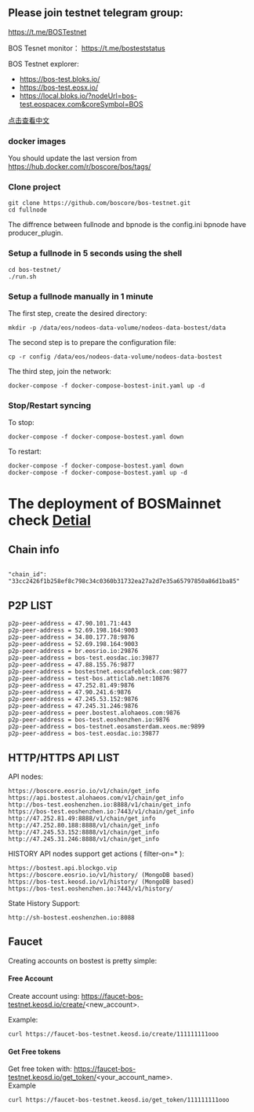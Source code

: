 ## Please join testnet telegram group:
https://t.me/BOSTestnet

BOS Tesnet monitor：
https://t.me/bosteststatus 

BOS Testnet explorer:
- https://bos-test.bloks.io/
- https://bos-test.eosx.io/
- https://local.bloks.io/?nodeUrl=bos-test.eospacex.com&coreSymbol=BOS


[点击查看中文](README_CN.md)

### docker images 
You should update the last version from https://hub.docker.com/r/boscore/bos/tags/

### Clone project

```
git clone https://github.com/boscore/bos-testnet.git
cd fullnode
```
The diffrence between fullnode and bpnode is the config.ini bpnode have producer_plugin.
### Setup a fullnode in 5 seconds using the shell

```
cd bos-testnet/
./run.sh
```

### Setup a fullnode manually in 1 minute

The first step, create the desired directory:

```
mkdir -p /data/eos/nodeos-data-volume/nodeos-data-bostest/data
```

The second step is to prepare the configuration file:

```
cp -r config /data/eos/nodeos-data-volume/nodeos-data-bostest
```

The third step, join the network:

```
docker-compose -f docker-compose-bostest-init.yaml up -d
```

### Stop/Restart syncing

To stop:

```
docker-compose -f docker-compose-bostest.yaml down
```

To restart:

```
docker-compose -f docker-compose-bostest.yaml down
docker-compose -f docker-compose-bostest.yaml up -d
```

# The deployment of BOSMainnet check [Detial](deploy-mainnetbp-EN.md)

## Chain info

```

"chain_id": "33cc2426f1b258ef8c798c34c0360b31732ea27a2d7e35a65797850a86d1ba85"

```


## P2P LIST

```
p2p-peer-address = 47.90.101.71:443
p2p-peer-address = 52.69.198.164:9003
p2p-peer-address = 34.80.177.78:9876
p2p-peer-address = 52.69.198.164:9003
p2p-peer-address = br.eosrio.io:29876
p2p-peer-address = bos-test.eosdac.io:39877
p2p-peer-address = 47.88.155.76:9877
p2p-peer-address = bostestnet.eoscafeblock.com:9877
p2p-peer-address = test-bos.atticlab.net:10876
p2p-peer-address = 47.252.81.49:9876
p2p-peer-address = 47.90.241.6:9876
p2p-peer-address = 47.245.53.152:9876
p2p-peer-address = 47.245.31.246:9876
p2p-peer-address = peer.bostest.alohaeos.com:9876
p2p-peer-address = bos-test.eoshenzhen.io:9876
p2p-peer-address = bos-testnet.eosamsterdam.xeos.me:9899
p2p-peer-address = bos-test.eosdac.io:39877
```


## HTTP/HTTPS API LIST

API nodes:
```
https://boscore.eosrio.io/v1/chain/get_info
https://api.bostest.alohaeos.com/v1/chain/get_info
http://bos-test.eoshenzhen.io:8888/v1/chain/get_info
https://bos-test.eoshenzhen.io:7443/v1/chain/get_info
http://47.252.81.49:8888/v1/chain/get_info
http://47.252.80.188:8888/v1/chain/get_info
http://47.245.53.152:8888/v1/chain/get_info
http://47.245.31.246:8888/v1/chain/get_info
```

HISTORY API nodes support get actions ( filter-on=* ):
```
https://bostest.api.blockgo.vip
https://boscore.eosrio.io/v1/history/ (MongoDB based)
https://bos-test.keosd.io/v1/history/ (MongoDB based)
https://bos-test.eoshenzhen.io:7443/v1/history/
```

State History Support:

```
http://sh-bostest.eoshenzhen.io:8088
```



## Faucet

Creating accounts on bostest is pretty simple:

#### Free Account
Create account using: https://faucet-bos-testnet.keosd.io/create/<new_account>.


Example:
```
curl https://faucet-bos-testnet.keosd.io/create/111111111ooo
```


#### Get Free tokens
Get free token with: https://faucet-bos-testnet.keosd.io/get_token/<your_account_name>.  
Example
```
curl https://faucet-bos-testnet.keosd.io/get_token/111111111ooo
```

